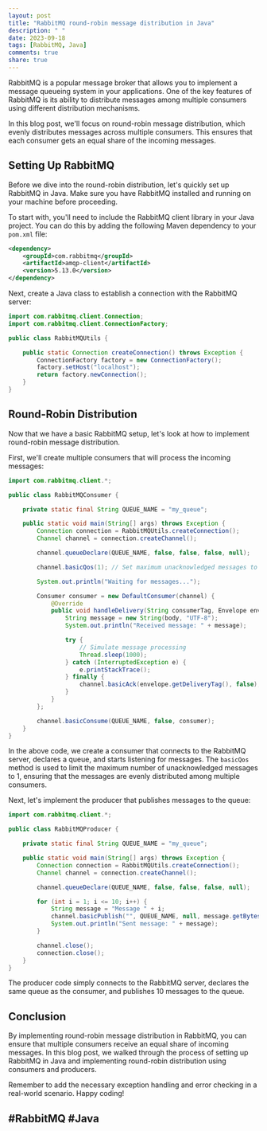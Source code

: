 ```yaml
---
layout: post
title: "RabbitMQ round-robin message distribution in Java"
description: " "
date: 2023-09-18
tags: [RabbitMQ, Java]
comments: true
share: true
---
```


RabbitMQ is a popular message broker that allows you to implement a message queueing system in your applications. One of the key features of RabbitMQ is its ability to distribute messages among multiple consumers using different distribution mechanisms.

In this blog post, we'll focus on round-robin message distribution, which evenly distributes messages across multiple consumers. This ensures that each consumer gets an equal share of the incoming messages.

## Setting Up RabbitMQ

Before we dive into the round-robin distribution, let's quickly set up RabbitMQ in Java. Make sure you have RabbitMQ installed and running on your machine before proceeding.

To start with, you'll need to include the RabbitMQ client library in your Java project. You can do this by adding the following Maven dependency to your `pom.xml` file:

```xml
<dependency>
    <groupId>com.rabbitmq</groupId>
    <artifactId>amqp-client</artifactId>
    <version>5.13.0</version>
</dependency>
```

Next, create a Java class to establish a connection with the RabbitMQ server:

```java
import com.rabbitmq.client.Connection;
import com.rabbitmq.client.ConnectionFactory;

public class RabbitMQUtils {

    public static Connection createConnection() throws Exception {
        ConnectionFactory factory = new ConnectionFactory();
        factory.setHost("localhost");
        return factory.newConnection();
    }
}
```

## Round-Robin Distribution

Now that we have a basic RabbitMQ setup, let's look at how to implement round-robin message distribution. 

First, we'll create multiple consumers that will process the incoming messages:

```java
import com.rabbitmq.client.*;

public class RabbitMQConsumer {

    private static final String QUEUE_NAME = "my_queue";

    public static void main(String[] args) throws Exception {
        Connection connection = RabbitMQUtils.createConnection();
        Channel channel = connection.createChannel();

        channel.queueDeclare(QUEUE_NAME, false, false, false, null);

        channel.basicQos(1); // Set maximum unacknowledged messages to 1

        System.out.println("Waiting for messages...");

        Consumer consumer = new DefaultConsumer(channel) {
            @Override
            public void handleDelivery(String consumerTag, Envelope envelope, AMQP.BasicProperties properties, byte[] body) throws IOException {
                String message = new String(body, "UTF-8");
                System.out.println("Received message: " + message);

                try {
                    // Simulate message processing
                    Thread.sleep(1000);
                } catch (InterruptedException e) {
                    e.printStackTrace();
                } finally {
                    channel.basicAck(envelope.getDeliveryTag(), false);
                }
            }
        };

        channel.basicConsume(QUEUE_NAME, false, consumer);
    }
}
```

In the above code, we create a consumer that connects to the RabbitMQ server, declares a queue, and starts listening for messages. The `basicQos` method is used to limit the maximum number of unacknowledged messages to 1, ensuring that the messages are evenly distributed among multiple consumers.

Next, let's implement the producer that publishes messages to the queue:

```java
import com.rabbitmq.client.*;

public class RabbitMQProducer {

    private static final String QUEUE_NAME = "my_queue";

    public static void main(String[] args) throws Exception {
        Connection connection = RabbitMQUtils.createConnection();
        Channel channel = connection.createChannel();

        channel.queueDeclare(QUEUE_NAME, false, false, false, null);

        for (int i = 1; i <= 10; i++) {
            String message = "Message " + i;
            channel.basicPublish("", QUEUE_NAME, null, message.getBytes("UTF-8"));
            System.out.println("Sent message: " + message);
        }

        channel.close();
        connection.close();
    }
}
```

The producer code simply connects to the RabbitMQ server, declares the same queue as the consumer, and publishes 10 messages to the queue.

## Conclusion

By implementing round-robin message distribution in RabbitMQ, you can ensure that multiple consumers receive an equal share of incoming messages. In this blog post, we walked through the process of setting up RabbitMQ in Java and implementing round-robin distribution using consumers and producers.

Remember to add the necessary exception handling and error checking in a real-world scenario. Happy coding!

## #RabbitMQ #Java